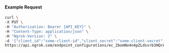 <!-- Code generated for API Clients. DO NOT EDIT. -->

#### Example Request

```bash
curl \
-X PUT \
-H "Authorization: Bearer {API_KEY}" \
-H "Content-Type: application/json" \
-H "Ngrok-Version: 2" \
-d '{"client_id":"some-client-id","client_secret":"some-client-secret","enabled":true,"issuer":"https://accounts.google.com","scopes":["profile"]}' \
https://api.ngrok.com/endpoint_configurations/ec_2bomNo4n4pZLdsvrb3HQrAmKMVc/oidc
```
